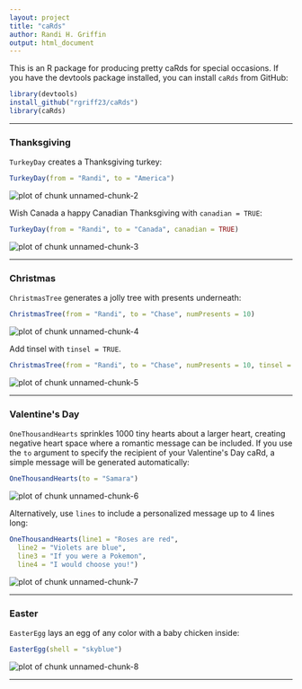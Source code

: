 ```yaml
---
layout: project
title: "caRds"
author: Randi H. Griffin
output: html_document
---
```


This is an R package for producing pretty caRds for special occasions. If you have the devtools package installed, you can install `caRds` from GitHub:


```r
library(devtools)
install_github("rgriff23/caRds")
library(caRds)
```
___

### Thanksgiving

`TurkeyDay` creates a Thanksgiving turkey:


```r
TurkeyDay(from = "Randi", to = "America")
```

![plot of chunk unnamed-chunk-2](/projects/caRds/figure/unnamed-chunk-2-1.png)

Wish Canada a happy Canadian Thanksgiving with `canadian = TRUE`:


```r
TurkeyDay(from = "Randi", to = "Canada", canadian = TRUE)
```

![plot of chunk unnamed-chunk-3](/projects/caRds/figure/unnamed-chunk-3-1.png)


___

### Christmas

`ChristmasTree` generates a jolly tree with presents underneath:


```r
ChristmasTree(from = "Randi", to = "Chase", numPresents = 10)
```

![plot of chunk unnamed-chunk-4](/projects/caRds/figure/unnamed-chunk-4-1.png)


Add tinsel with `tinsel = TRUE`. 


```r
ChristmasTree(from = "Randi", to = "Chase", numPresents = 10, tinsel = TRUE)
```

![plot of chunk unnamed-chunk-5](/projects/caRds/figure/unnamed-chunk-5-1.png)


___

### Valentine's Day

`OneThousandHearts` sprinkles 1000 tiny hearts about a larger heart, creating negative heart space where a romantic message can be included. If you use the `to` argument to specify the recipient of your Valentine's Day caRd, a simple message will be generated automatically:


```r
OneThousandHearts(to = "Samara")
```

![plot of chunk unnamed-chunk-6](/projects/caRds/figure/unnamed-chunk-6-1.png)


Alternatively, use `lines` to include a personalized message up to 4 lines long:


```r
OneThousandHearts(line1 = "Roses are red", 
  line2 = "Violets are blue", 
  line3 = "If you were a Pokemon", 
  line4 = "I would choose you!")
```

![plot of chunk unnamed-chunk-7](/projects/caRds/figure/unnamed-chunk-7-1.png)

___

### Easter

`EasterEgg` lays an egg of any color with a baby chicken inside:


```r
EasterEgg(shell = "skyblue")
```

![plot of chunk unnamed-chunk-8](/projects/caRds/figure/unnamed-chunk-8-1.png)

___
